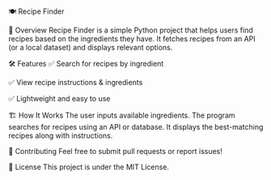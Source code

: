 🍽️ Recipe Finder

📌 Overview
Recipe Finder is a simple Python project that helps users find recipes based on the ingredients they have. It fetches recipes from an API (or a local dataset) and displays relevant options.

🛠️ Features
✅ Search for recipes by ingredient

✅ View recipe instructions & ingredients

✅ Lightweight and easy to use

🏗️ How It Works
The user inputs available ingredients.
The program searches for recipes using an API or database.
It displays the best-matching recipes along with instructions.

🤝 Contributing
Feel free to submit pull requests or report issues!

📜 License
This project is under the MIT License.

